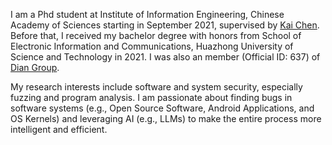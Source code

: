 I am a Phd student at Institute of Information Engineering, Chinese Academy of Sciences starting in September 2021, supervised by [Kai Chen](https://kaichen.org/). Before that, I received my bachelor degree with honors from School of Electronic Information and Communications, Huazhong University of Science and Technology in 2021. I was also an member (Official ID: 637) of [Dian Group](https://dian.org.cn/).

My research interests include software and system security, especially fuzzing and program analysis. I am passionate about finding bugs in software systems (e.g., Open Source Software, Android Applications, and OS Kernels) and leveraging AI (e.g., LLMs) to make the entire process more intelligent and efficient.

<!-- My research interest includes neural machine translation and computer vision. I have published more than 100 papers at the top international AI conferences with total <a href='https://scholar.google.com/citations?user=DhtAFkwAAAAJ'>google scholar citations <strong><span id='total_cit'>260000+</span></strong></a> (You can also use google scholar badge <a href='https://scholar.google.com/citations?user=DhtAFkwAAAAJ'><img src="https://img.shields.io/endpoint?url={{ url | url_encode }}&logo=Google%20Scholar&labelColor=f6f6f6&color=9cf&style=flat&label=citations"></a>). -->